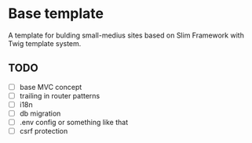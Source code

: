 # Base template

A template for bulding small-medius sites based on Slim Framework with Twig template system.


## TODO
- [ ] base MVC concept
- [ ] trailing in router patterns
- [ ] i18n
- [ ] db migration
- [ ] .env config or something like that
- [ ] csrf protection
